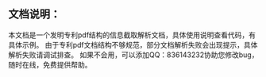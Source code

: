 ## 文档说明：

本文档是一个发明专利pdf结构的信息截取解析文档，具体使用说明查看代码，有具体示例。
由于专利pdf文档结构不够规范，部分文档解析失败会出现提示，具体解析失败请调试排查。
如果不会用，可以添加QQ：836143232协助您修改bug，随时在线，免费提供帮助。
